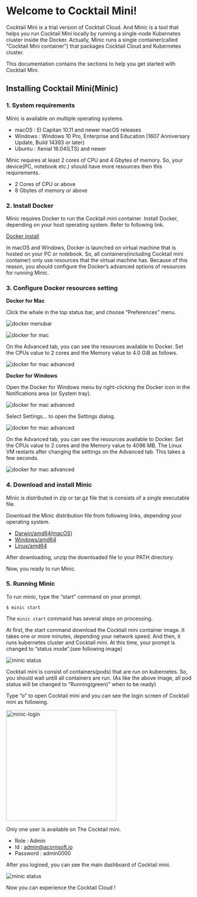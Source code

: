 # Welcome to Cocktail Mini!

Cocktail Mini is a trial version of Cocktail Cloud.
And Minic is a tool that helps you run Cocktail Mini locally by running a single-node Kubernetes cluster inside the Docker. Actually, Minic runs a single container(called “Cocktail Mini container”) that packages Cocktail Cloud and Kubernetes cluster.

This documentation contains the sections to help you get started with Cocktail Mini.

## Installing Cocktail Mini(Minic)

### 1. System requirements

Minic is available on multiple operating systems.

* macOS : El Capitan 10.11 and newer macOS releases
* Windows : Windows 10 Pro, Enterprise and Education (1607 Anniversary Update, Build 14393 or later)
* Ubuntu : Xenial 16.04(LTS) and newer

Minic requires at least 2 cores of CPU and 4 Gbytes of memory. So, your device(PC, notebook etc.) should have more resources then this requirements.

* 2 Cores of CPU or above
* 8 Gbytes of memory or above

### 2. Install Docker

Minic requires Docker to run the Cocktail mini container. Install Docker, depending on your host operating system. Refer to following link.

[Docker install](https://docs.docker.com/install/)

In macOS and Windows, Docker is launched on virtual machine that is hosted on your PC
or notebook. So, all containers(including Cocktail mini container) only use resources that the virtual machine has.
Because of this reason, you should configure the Docker’s advanced options of resources for running Minic.

### 3. Configure Docker resources setting

**Docker for Mac**

Click the whale in the top status bar, and choose “Preferences” menu.

![docker menubar](.//assets/images/whale-in-menu-bar.png)

![docker for mac](./assets/images/Get_started_with_Docker_for_Mac___Docker_Documentation.png)

On the Advanced tab, you can see the resources available to Docker. Set the CPUs value to 2 cores and the Memory value to 4.0 GiB as follows.

![docker for mac advanced](./assets/images/Advanced.png)

**Docker for Windows**

Open the Docker for Windows menu by right-clicking the Docker icon in the Notifications area (or System tray).

![docker for mac advanced](./assets/images/Get_started_with_Docker_for_Windows___Docker_Documentation.png)

Select Settings... to open the Settings dialog.

![docker for mac advanced](./assets/images/Get_started_with_Docker_for_Windows___Docker_Documentation2.png)

On the Advanced tab, you can see the resources available to Docker. Set the CPUs value to 2 cores and the Memory value to 4096 MB. The Linux VM restarts after changing the settings on the Advanced tab. This takes a few seconds.

![docker for mac advanced](./assets/images/Get_started_with_Docker_for_Windows___Docker_Documentation3.png)

### 4. Download and install Minic

Minic is distributed in zip or tar.gz file that is consists of a single executable file.

Download the Minic distribution file from following links, depending your operating system.

* [Darwin/amd64(macOS)](https://github.com/acornapps/minic-home/releases/download/v0.4/minic-darwin-amd64.zip)
* [Windows/amd64](https://github.com/acornapps/minic-home/releases/download/v0.4/minic-windows-amd64.zip)
* [Linux/amd64](https://github.com/acornapps/minic-home/releases/download/v0.4/minic-linux-amd64.zip)

After downloading, unzip the downloaded file to your PATH directory.

Now, you ready to run Minic.

### 5. Running Minic

To run minic, type the “start” command on your prompt.

```
$ minic start
```

The `minic start` command has several steps on processing.

At first, the start command download the Cocktail mini container image. It takes one or more minutes, depending your network speed. And then, it runs kubernetes cluster and Cocktail mini. At this time, your prompt is changed to “status mode”.(see following image)

![minic status](./assets/images/minic-status.png)

Cocktail mini is consist of containers(pods) that are run on kubernetes. So, you should wait untill all containers are run. (As like the above image, all pod status will be changed to “Running(green)” when to be ready)

Type “o” to open Cocktail mini and you can see the login screen of Cocktail mini as following.

<img src="./assets/images/minic-login.png" alt="minic-login" width="300" />

Only one user is available on The Cocktail mini.

* Role : Admin
* Id : admin@acornsoft.io
* Password : admin0000

After you logined, you can see the main dashboard of Cocktail mini.

![minic status](./assets/images/minic-dashboard.png)

Now you can experience the Cocktail Cloud !
